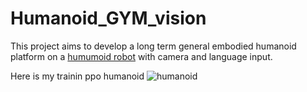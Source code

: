 # Humanoid_GYM_vision

This project aims to develop a long term general embodied humanoid platform on a [humumoid robot](https://github.com/roboterax/humanoid-gym) with camera and language input.

Here is my trainin ppo humanoid ![humanoid](humanoid_issac_gym.gif)
